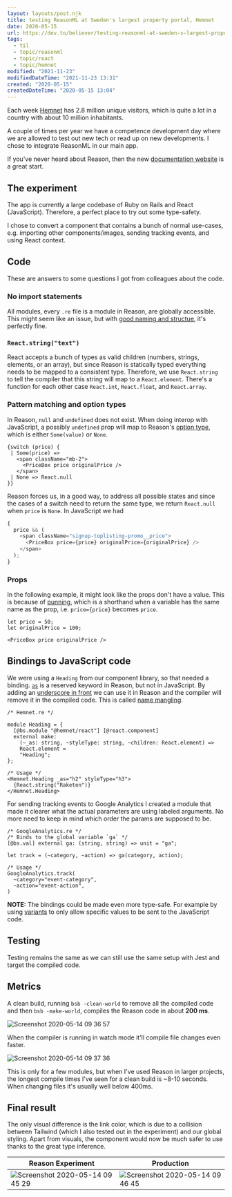 ```yaml
---
layout: layouts/post.njk
title: testing ReasonML at Sweden's largest property portal, Hemnet
date: 2020-05-15
url: https://dev.to/believer/testing-reasonml-at-sweden-s-largest-property-portal-hemnet-620
tags:
  - til
  - topic/reasonml
  - topic/react
  - topic/hemnet
modified: "2021-11-23"
modifiedDateTime: "2021-11-23 13:31"
created: "2020-05-15"
createdDateTime: "2020-05-15 13:04"
---
```


Each week [Hemnet](https://www.hemnet.se) has 2.8 million unique visitors, which is quite a lot in a country with about 10 million inhabitants.

A couple of times per year we have a competence development day where we are allowed to test out new tech or read up on new developments. I chose to integrate ReasonML in our main app.

If you've never heard about Reason, then the new [documentation website](http://rescript-lang.org/) is a great start.

## The experiment

The app is currently a large codebase of Ruby on Rails and React (JavaScript). Therefore, a perfect place to try out some type-safety.

I chose to convert a component that contains a bunch of normal use-cases, e.g. importing other components/images, sending tracking events, and using React context.

## Code

These are answers to some questions I got from colleagues about the code.

### No import statements

All modules, every `.re` file is a module in Reason, are globally accessible. This might seem like an issue, but with [good naming and structue](https://dev.to/yawaramin/a-modular-ocaml-project-structure-1ikd), it's perfectly fine.

### `React.string("text")`

React accepts a bunch of types as valid children (numbers, strings, elements, or an array), but since Reason is statically typed everything needs to be mapped to a consistent type. Therefore, we use `React.string` to tell the compiler that this string will map to a `React.element`. There's a function for each other case `React.int`, `React.float`, and `React.array`.

### Pattern matching and option types

In Reason, `null` and `undefined` does not exist. When doing interop with JavaScript, a possibly `undefined` prop will map to Reason's [option type](https://reasonml.org/docs/manual/latest/null-undefined-option), which is either `Some(value)` or `None`.

```reasonml
{switch (price) {
 | Some(price) =>
   <span className="mb-2">
     <PriceBox price originalPrice />
   </span>
 | None => React.null
}}
```

Reason forces us, in a good way, to address all possible states and since the cases of a switch need to return the same type, we return `React.null` when `price` is `None`. In JavaScript we had

```js
{
  price && (
    <span className="signup-toplisting-promo__price">
      <PriceBox price={price} originalPrice={originalPrice} />
    </span>
  );
}
```

### Props

In the following example, it might look like the props don't have a value. This is because of [punning](https://reasonml.org/docs/manual/latest/function), which is a shorthand when a variable has the same name as the prop, i.e. `price={price}` becomes `price`.

```reasonml
let price = 50;
let originalPrice = 100;

<PriceBox price originalPrice />
```

## Bindings to JavaScript code

We were using a `Heading` from our component library, so that needed a binding. [`as`](https://reasonml.org/docs/manual/latest/reserved-keywords) is a reserved keyword in Reason, but not in JavaScript. By adding an [underscore in front](https://reasonml.org/docs/reason-compiler/latest/handling-js-naming-collisions#using-reserved-keywords-as-jsx-props) we can use it in Reason and the compiler will remove it in the compiled code. This is called [name mangling](https://reasonml.org/docs/reason-compiler/latest/handling-js-naming-collisions#special-name-mangling-rules-for-js-object-attribute-names).

```reasonml
/* Hemnet.re */

module Heading = {
  [@bs.module "@hemnet/react"] [@react.component]
  external make:
    (~_as: string, ~styleType: string, ~children: React.element) =>
    React.element =
    "Heading";
};

/* Usage */
<Hemnet.Heading _as="h2" styleType="h3">
  {React.string("Raketen")}
</Hemnet.Heading>
```

For sending tracking events to Google Analytics I created a module that made it clearer what the actual parameters are using labeled arguments. No more need to keep in mind which order the params are supposed to be.

```reasonml
/* GoogleAnalytics.re */
/* Binds to the global variable `ga` */
[@bs.val] external ga: (string, string) => unit = "ga";

let track = (~category, ~action) => ga(category, action);

/* Usage */
GoogleAnalytics.track(
  ~category="event-category",
  ~action="event-action",
)
```

**NOTE:** The bindings could be made even more type-safe. For example by using [variants](https://reasonml.org/docs/manual/latest/variant) to only allow specific values to be sent to the JavaScript code.

## Testing

Testing remains the same as we can still use the same setup with Jest and target the compiled code.

## Metrics

A clean build, running `bsb -clean-world` to remove all the compiled code and then `bsb -make-world`, compiles the Reason code in about **200 ms**.

![Screenshot 2020-05-14 09 36 57](https://user-images.githubusercontent.com/1478102/81910514-5a5af980-95cc-11ea-8951-3aa466ac423d.png)

When the compiler is running in watch mode it'll compile file changes even faster.

![Screenshot 2020-05-14 09 37 36](https://user-images.githubusercontent.com/1478102/81910517-5af39000-95cc-11ea-84e0-99e09c67853f.png)

This is only for a few modules, but when I've used Reason in larger projects, the longest compile times I've seen for a clean build is ~8-10 seconds. When changing files it's usually well below 400ms.

## Final result

The only visual difference is the link color, which is due to a collision between Tailwind (which I also tested out in the experiment) and our global styling. Apart from visuals, the component would now be much safer to use thanks to the great type inference.

| Reason Experiment                                                                                                                      | Production                                                                                                                             |
| -------------------------------------------------------------------------------------------------------------------------------------- | -------------------------------------------------------------------------------------------------------------------------------------- |
| ![Screenshot 2020-05-14 09 45 29](https://user-images.githubusercontent.com/1478102/81913092-c854f000-95cf-11ea-8106-51b8998d584b.png) | ![Screenshot 2020-05-14 09 46 45](https://user-images.githubusercontent.com/1478102/81913019-afe4d580-95cf-11ea-8534-e7c3721a4269.png) |
